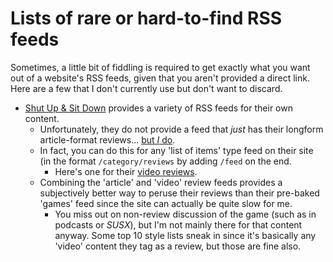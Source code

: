 # Lists of rare or hard-to-find RSS feeds

Sometimes, a little bit of fiddling is required to get exactly what you want out of a website's RSS feeds, given that you aren't provided a direct link. Here are a few that I don't currently use but don't want to discard.

- [Shut Up & Sit Down](https://www.shutupandsitdown.com) provides a variety of RSS feeds for their own content.
  - Unfortunately, they do not provide a feed that *just* has their longform article-format reviews... [but *I* do](https://www.shutupandsitdown.com/category/reviews/feed/).
  - In fact, you can do this for any 'list of items' type feed on their site (in the format `/category/reviews` by adding `/feed` on the end.
	- Here's one for their [video reviews](https://www.shutupandsitdown.com/videos-category/reviews/feed/).
  - Combining the 'article' and 'video' review feeds provides a subjectively better way to peruse their reviews than their pre-baked 'games' feed since the site can actually be quite slow for me.
	- You miss out on non-review discussion of the game (such as in podcasts or *SUSX*), but I'm not mainly there for that content anyway. Some top 10 style lists sneak in since it's basically any 'video' content they tag as a review, but those are fine also.